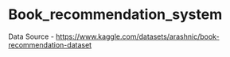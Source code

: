 # Book_recommendation_system

Data Source - https://www.kaggle.com/datasets/arashnic/book-recommendation-dataset
